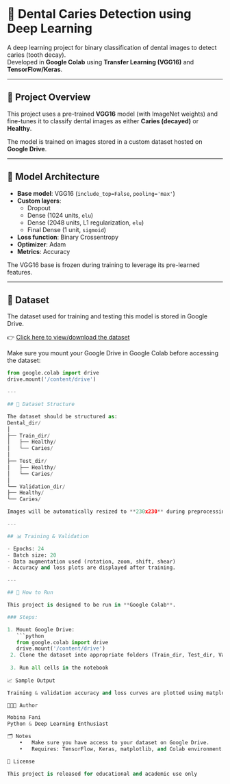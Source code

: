 # 🦷 Dental Caries Detection using Deep Learning

A deep learning project for binary classification of dental images to detect caries (tooth decay).  
Developed in **Google Colab** using **Transfer Learning (VGG16)** and **TensorFlow/Keras**.

---

## 📌 Project Overview

This project uses a pre-trained **VGG16** model (with ImageNet weights) and fine-tunes it to classify dental images as either **Caries (decayed)** or **Healthy**.

The model is trained on images stored in a custom dataset hosted on **Google Drive**.

---

## 🧠 Model Architecture

- **Base model**: VGG16 (`include_top=False`, `pooling='max'`)
- **Custom layers**:
  - Dropout
  - Dense (1024 units, `elu`)
  - Dense (2048 units, L1 regularization, `elu`)
  - Final Dense (1 unit, `sigmoid`)
- **Loss function**: Binary Crossentropy
- **Optimizer**: Adam
- **Metrics**: Accuracy

The VGG16 base is frozen during training to leverage its pre-learned features.

---

## 📁 Dataset

The dataset used for training and testing this model is stored in Google Drive.

👉 [Click here to view/download the dataset](https://drive.google.com/drive/folders/1is5LAMJVoyQ_DFK_OoYdt3n6CNdxJhj-)

Make sure you mount your Google Drive in Google Colab before accessing the dataset:

```python
from google.colab import drive
drive.mount('/content/drive')

---

## 🧪 Dataset Structure

The dataset should be structured as:
Dental_dir/
│
├── Train_dir/
│   ├── Healthy/
│   └── Caries/
│
├── Test_dir/
│   ├── Healthy/
│   └── Caries/
│
└── Validation_dir/
├── Healthy/
└── Caries/

Images will be automatically resized to **230x230** during preprocessing.

---

## 📊 Training & Validation

- Epochs: 24  
- Batch size: 20  
- Data augmentation used (rotation, zoom, shift, shear)  
- Accuracy and loss plots are displayed after training.

---

## 🚀 How to Run

This project is designed to be run in **Google Colab**.

### Steps:

1. Mount Google Drive:
   ```python
   from google.colab import drive
   drive.mount('/content/drive')
 2.	Clone the dataset into appropriate folders (Train_dir, Test_dir, Validation_dir)
   
 3.	Run all cells in the notebook
 
📈 Sample Output

Training & validation accuracy and loss curves are plotted using matplotlib after training.

👩🏻‍💻 Author

Mobina Fani
Python & Deep Learning Enthusiast

🗂 Notes
	•	Make sure you have access to your dataset on Google Drive.
	•	Requires: TensorFlow, Keras, matplotlib, and Colab environment.

📎 License

This project is released for educational and academic use only

